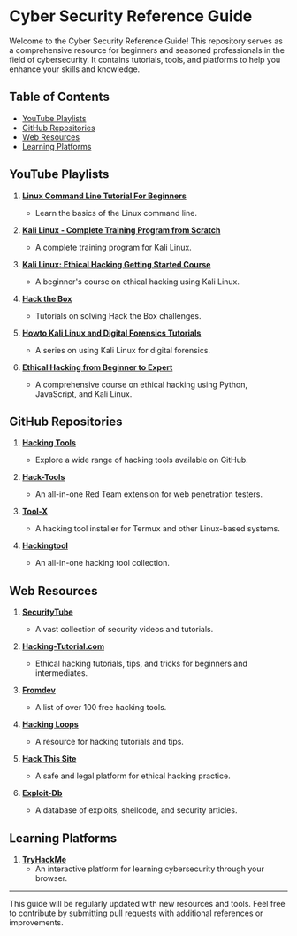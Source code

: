 # Cyber Security Reference Guide

Welcome to the Cyber Security Reference Guide! This repository serves as a comprehensive resource for beginners and seasoned professionals in the field of cybersecurity. It contains tutorials, tools, and platforms to help you enhance your skills and knowledge.

## Table of Contents
- [YouTube Playlists](#youtube-playlists)
- [GitHub Repositories](#github-repositories)
- [Web Resources](#web-resources)
- [Learning Platforms](#learning-platforms)

## YouTube Playlists

1. **[Linux Command Line Tutorial For Beginners](https://www.youtube.com/playlist?list=PLS1QulWo1RIb9WVQGJ_vh-RQusbZgO_As)**
   - Learn the basics of the Linux command line.

2. **[Kali Linux - Complete Training Program from Scratch](https://www.youtube.com/playlist?list=PLnjNR4-S-EVqfJWovxEJyb7I0IOkKkoYM)**
   - A complete training program for Kali Linux.

3. **[Kali Linux: Ethical Hacking Getting Started Course](https://www.youtube.com/playlist?list=PLhfrWIlLOoKMe1Ue0IdeULQvEgCgQ3a1B)**
   - A beginner's course on ethical hacking using Kali Linux.

4. **[Hack the Box](https://www.youtube.com/playlist?list=PLknBjWBf926opBiorTcUKbh8XKHNbqoOE)**
   - Tutorials on solving Hack the Box challenges.

5. **[Howto Kali Linux and Digital Forensics Tutorials](https://www.youtube.com/playlist?list=PLoemDQII_b-5BWi1q_H61nUSyoc1HxxQ_)**
   - A series on using Kali Linux for digital forensics.

6. **[Ethical Hacking from Beginner to Expert](https://www.youtube.com/watch?v=jDRBST0_3tk&list=PLL4mtmkTOEwTco-8_mErG-zQy3f15F3aO)**
   - A comprehensive course on ethical hacking using Python, JavaScript, and Kali Linux.

## GitHub Repositories

1. **[Hacking Tools](https://github.com/topics/hacking-tools)**
   - Explore a wide range of hacking tools available on GitHub.

2. **[Hack-Tools](https://github.com/LasCC/Hack-Tools)**
   - An all-in-one Red Team extension for web penetration testers.

3. **[Tool-X](https://github.com/rajkumardusad/Tool-X)**
   - A hacking tool installer for Termux and other Linux-based systems.

4. **[Hackingtool](https://github.com/Z4nzu/hackingtool)**
   - An all-in-one hacking tool collection.

## Web Resources

1. **[SecurityTube](http://www.securitytube.net/user/Vivek-Ramachandran)**
   - A vast collection of security videos and tutorials.

2. **[Hacking-Tutorial.com](https://www.hacking-tutorial.com/#sthash.FOv4jQnU.JAtJSXFc.dpbs)**
   - Ethical hacking tutorials, tips, and tricks for beginners and intermediates.

3. **[Fromdev](https://www.fromdev.com/2014/09/free-hacking-tools-hacker.html)**
   - A list of over 100 free hacking tools.

4. **[Hacking Loops](https://www.hackingloops.com/android-tips/)**
   - A resource for hacking tutorials and tips.

5. **[Hack This Site](https://www.hackthissite.org/register)**
   - A safe and legal platform for ethical hacking practice.

6. **[Exploit-Db](https://www.exploit-db.com/)**
   - A database of exploits, shellcode, and security articles.

## Learning Platforms

1. **[TryHackMe](https://tryhackme.com/why-subscribe)**
   - An interactive platform for learning cybersecurity through your browser.

---

This guide will be regularly updated with new resources and tools. Feel free to contribute by submitting pull requests with additional references or improvements.

